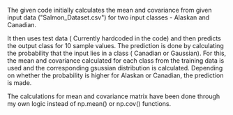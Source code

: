 The given code initially calculates the mean and covariance from given input data ("Salmon_Dataset.csv") for two input classes - Alaskan and Canadian.

It then uses test data ( Currently hardcoded in the code) and then predicts the output class for 10 sample values.
The prediction is done by calculating the probability that the input lies in a class ( Canadian or Gaussian).
For this, the mean and covariance calculated for each class from the training data is used and the corresponding gsussian distribution is calculated.
Depending on whether the probability is higher for Alaskan or Canadian, the prediction is made.

The calculations for mean and covariance matrix have been done through my own logic instead of np.mean() or np.cov() functions.
